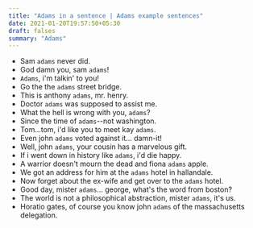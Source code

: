 ```yaml
---
title: "Adams in a sentence | Adams example sentences"
date: 2021-01-20T19:57:50+05:30
draft: falses
summary: "Adams"
---
```

- Sam `adams` never did.
- God damn you, sam `adams`!
- `Adams`, i'm talkin' to you!
- Go the the `adams` street bridge.
- This is anthony `adams`, mr. henry.
- Doctor `adams` was supposed to assist me.
- What the hell is wrong with you, `adams`?
- Since the time of `adams`--not washington.
- Tom...tom, i'd like you to meet kay `adams`.
- Even john `adams` voted against it... damn-it!
- Well, john `adams`, your cousin has a marvelous gift.
- If i went down in history like `adams`, i'd die happy.
- A warrior doesn't mourn the dead and fiona `adams` apple.
- We got an address for him at the `adams` hotel in hallandale.
- Now forget about the ex-wife and get over to the `adams` hotel.
- Good day, mister `adams`... george, what's the word from boston?
- The world is not a philosophical abstraction, mister `adams`, it's us.
- Horatio gates, of course you know john `adams` of the massachusetts delegation.
                 
